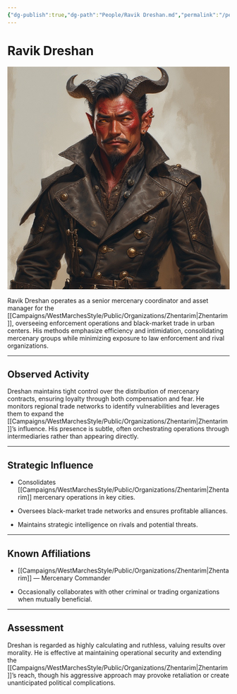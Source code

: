 ```yaml
---
{"dg-publish":true,"dg-path":"People/Ravik Dreshan.md","permalink":"/people/ravik-dreshan/","tags":["NPC","Zhentarim"],"dgShowFileTree":true}
---
```


# **Ravik Dreshan**

![Ravik_Dreshan.jpg](/img/user/_assets/WestMarchesStyle/NPC%20Portraits/Ravik_Dreshan.jpg)

Ravik Dreshan operates as a senior mercenary coordinator and asset manager for the [[Campaigns/WestMarchesStyle/Public/Organizations/Zhentarim\|Zhentarim]], overseeing enforcement operations and black-market trade in urban centers. His methods emphasize efficiency and intimidation, consolidating mercenary groups while minimizing exposure to law enforcement and rival organizations.

---

## Observed Activity

Dreshan maintains tight control over the distribution of mercenary contracts, ensuring loyalty through both compensation and fear. He monitors regional trade networks to identify vulnerabilities and leverages them to expand the [[Campaigns/WestMarchesStyle/Public/Organizations/Zhentarim\|Zhentarim]]’s influence. His presence is subtle, often orchestrating operations through intermediaries rather than appearing directly.

---

## Strategic Influence

- Consolidates [[Campaigns/WestMarchesStyle/Public/Organizations/Zhentarim\|Zhentarim]] mercenary operations in key cities.
    
- Oversees black-market trade networks and ensures profitable alliances.
    
- Maintains strategic intelligence on rivals and potential threats.
    

---

## Known Affiliations

- [[Campaigns/WestMarchesStyle/Public/Organizations/Zhentarim\|Zhentarim]] — Mercenary Commander
    
- Occasionally collaborates with other criminal or trading organizations when mutually beneficial.
    

---

## Assessment

Dreshan is regarded as highly calculating and ruthless, valuing results over morality. He is effective at maintaining operational security and extending the [[Campaigns/WestMarchesStyle/Public/Organizations/Zhentarim\|Zhentarim]]’s reach, though his aggressive approach may provoke retaliation or create unanticipated political complications.